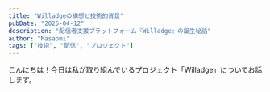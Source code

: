 ```yaml
---
title: "Willadgeの構想と技術的背景"
pubDate: "2025-04-12"
description: "配信者支援プラットフォーム『Willadge』の誕生秘話"
author: "Masaomi"
tags: ["技術", "配信", "プロジェクト"]
---
```


こんにちは！今日は私が取り組んでいるプロジェクト「Willadge」についてお話します。
